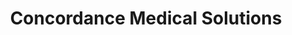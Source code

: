 ---
title: "Concordance Medical Solutions"
url: /mesa/concordance-medical-solutions/
shop: Sanitätshaus
---